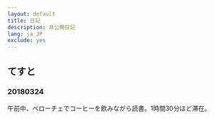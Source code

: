 ```yaml
---
layout: default
title: 日記
description: 非公開日記
lang: ja_JP
exclude: yes
---
```

## てすと
### 20180324

午前中、ベローチェでコーヒーを飲みながら読書。1時間30分ほど滞在。